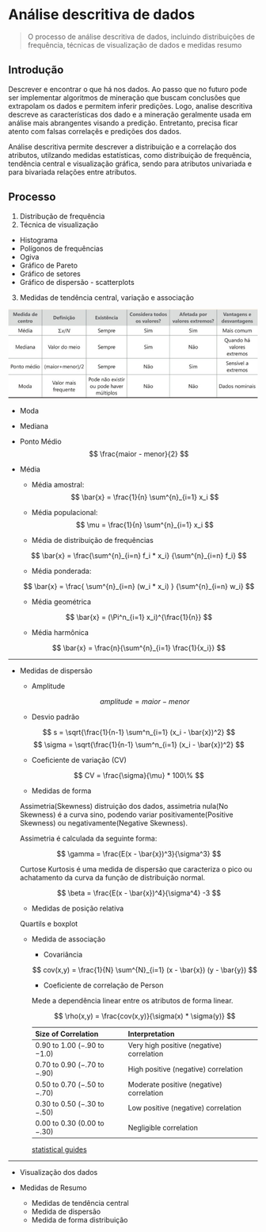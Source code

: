 # Análise descritiva de dados

> O processo de análise descritiva de dados, incluindo distribuições de frequência, técnicas de visualização de dados e medidas resumo


## Introdução

Descrever e encontrar o que há nos dados. 
Ao passo que no futuro pode ser implementar algoritmos de mineração que buscam conclusões que extrapolam os dados e permitem inferir predições.
Logo, analise descritiva descreve as características dos dado e a mineração geralmente usada em análise mais abrangentes visando a predição.
Entretanto, precisa ficar atento com falsas correlaçẽs e predições dos dados.

Análise descritiva permite descrever a distribuição e a correlação dos atributos, utilzando medidas estatísticas, como distribuição de frequência, tendência central e visualização gráfica, sendo para atributos univariada e para bivariada relações entre atributos. 


## Processo

1. Distribução de frequência
2. Técnica de visualização
* Histograma
* Polígonos de frequências
* Ogiva
* Gráfico de Pareto
* Gráfico de setores
* Gráfico de dispersão - scatterplots

3. Medidas de tendência central, variação e associação
<p align="center">
    <img src="../../img/estatistica/tendencia-central.png">
</p>

* Moda
* Mediana
* Ponto Médio
$$
    \frac{maior - menor}{2}
$$

* Média 

    * Média amostral:
    $$
    \bar{x} = \frac{1}{n} \sum^{n}_{i=1} x_i
    $$

    * Média populacional:
    $$
    \mu = \frac{1}{n} \sum^{n}_{i=1} x_i
    $$

    * Média de distribuição de frequências

    $$
        \bar{x} = \frac{\sum^{n}_{i=n} f_i * x_i} {\sum^{n}_{i=n} f_i}
    $$

    * Média ponderada: 

    $$
        \bar{x} = 
        \frac{
        \sum^{n}_{i=n} (w_i * x_i) }
        {\sum^{n}_{i=n} w_i}
    $$

    * Média geométrica

    $$
        \bar{x} = (\Pi^n_{i=1} x_i)^{\frac{1}{n}}
    $$

    * Média harmônica 

    $$
        \bar{x} = \frac{n}{\sum^{n}_{i=1} \frac{1}{x_i}} 
    $$

---

* Medidas de dispersão

    * Amplitude

        $$
            amplitude = maior - menor
        $$


    * Desvio padrão

    $$ 
        s = \sqrt{\frac{1}{n-1} \sum^n_{i=1} (x_i - \bar{x})^2}
    $$ 
    $$
        \sigma = \sqrt{\frac{1}{n-1} \sum^n_{i=1} (x_i - \bar{x})^2}
    $$

    * Coeficiente de variação (CV)

    $$
        CV = \frac{\sigma}{\mu} * 100\%
    $$

    * Medidas de forma 

    Assimetria(Skewness) distruição dos dados, assimetria nula(No Skewness) é a curva sino, podendo variar positivamente(Positive Skewness) ou negativamente(Negative Skewness).
    
    Assimetria é calculada da seguinte forma:

    $$
        \gamma = \frac{E(x - \bar{x})^3}{\sigma^3}
    $$

    Curtose Kurtosis é uma medida de dispersão que caracteriza o pico ou achatamento da curva da função de distribuição normal.

    $$
        \beta = \frac{E(x - \bar{x})^4}{\sigma^4}  -3 
    $$

    * Medidas de posição relativa

    Quartils e boxplot

    * Medida de associação

        * Covariância

        $$
            cov(x,y) = \frac{1}{N} \sum^{N}_{i=1} (x - \bar{x}) (y - \bar{y})
        $$

        * Coeficiente de correlação de Person

        Mede a dependência linear entre os atributos de forma linear.

        $$
            \rho(x,y) = \frac{cov(x,y)}{\sigma(x) * \sigma(y)} 
        $$
         
        |    Size of Correlation      |              Interpretation               |
        |-----------------------------|-------------------------------------------|
        | 0.90 to 1.00 (−.90 to −1.0) | Very high positive (negative) correlation |
        | 0.70 to 0.90 (−.70 to −.90) | High positive      (negative) correlation |
        | 0.50 to 0.70 (−.50 to −.70) | Moderate positive  (negative) correlation |
        | 0.30 to 0.50 (−.30 to −.50) | Low positive       (negative) correlation |
        | 0.00 to 0.30 (0.00 to −.30) | Negligible correlation |
        
        [statistical guides](https://statistics.laerd.com/statistical-guides/pearson-correlation-coefficient-statistical-guide.php)

---

* Visualização dos dados

* Medidas de Resumo

    * Medidas de tendência central
    * Medida de dispersão
    * Medida de forma distribuição

    